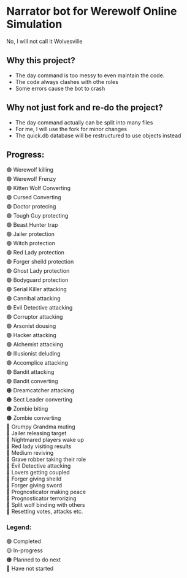 # Narrator bot for Werewolf Online Simulation
No, I will not call it Wolvesville

## Why this project?
- The day command is too messy to even maintain the code. 
- The code always clashes with othe roles
- Some errors cause the bot to crash

## Why not just fork and re-do the project?
- The day command actually can be split into many files
- For me, I will use the fork for minor changes
- The quick.db database will be restructured to use objects instead

## Progress:
🟢 Werewolf killing               <br>
🟢 Werewolf Frenzy                <br>
🟢 Kitten Wolf Converting         <br>
🟢 Cursed Converting              <br>
🟢 Doctor protecing               <br>
🟢 Tough Guy protecting           <br>
🟢 Beast Hunter trap              <br>
🟢 Jailer protection              <br>
🟢 Witch protection               <br>
🟢 Red Lady protection            <br>
🟢 Forger sheild protection       <br>
🟢 Ghost Lady protection          <br>
🟢 Bodyguard protection           <br>
🟢 Serial Killer attacking        <br>
🟢 Cannibal attacking             <br>
🟢 Evil Detective attacking       <br>
🟢 Corruptor attacking            <br>
🟢 Arsonist dousing               <br>
🟢 Hacker attacking               <br>
🟢 Alchemist attacking            <br>
🟢 Illusionist deluding           <br>
🟢 Accomplice attacking           <br>
🟢 Bandit attacking               <br>
🟢 Bandit converting              <br>
🟠 Dreamcatcher attacking         <br>
🟠 Sect Leader converting         <br>
🟠 Zombie biting                  <br>
🟠 Zombie converting              <br>
🔴 Grumpy Grandma muting          <br>
🔴 Jailer releasing target        <br>
🔴 Nightmared players wake up     <br>
🔴 Red lady visiting results      <br>
🔴 Medium reviving                <br>
🔴 Grave robber taking their role <br>
🔴 Evil Detective attacking       <br>
🔴 Lovers getting coupled         <br>
🔴 Forger giving sheild           <br>
🔴 Forger giving sword            <br>
🔴 Prognosticator making peace    <br>
🔴 Prognosticator terrorizing     <br>
🔴 Split wolf binding with others <br>
🔴 Resetting votes, attacks etc.  <br>



### Legend:
🟢 Completed                      <br>
🟡 In-progress                    <br>
🟠 Planned to do next             <br>
🔴 Have not started               <br>

